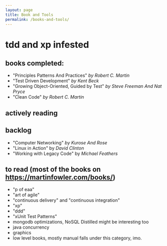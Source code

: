 ```yaml
---
layout: page
title: Book and Tools
permalink: /books-and-tools/
---
```


# tdd and xp infested

## books completed:
* "Principles Patterns And Practices" *by Robert C. Martin*
* "Test Driven Development" *by Kent Beck*
* "Growing Object-Oriented, Guided by Test" *by Steve Freeman And Nat Pryce*
* "Clean Code" *by Robert C. Martin*

## actively reading


## backlog
* "Computer Networking" *by Kurose And Rose*
* "Linux in Action" by *David Clinton*
* "Working with Legacy Code" by *Michael Feathers*

## to read (most of the books on https://martinfowler.com/books/)
* "p of eaa"
* "art of agile"
* "continuous delivery" and "continuous integration"
* "xp"
* "ddd"
* "xUnit Test Patterns"
* mongodb optimizations, NoSQL Distilled might be interesting too
* java concurrency
* graphics
* low level books, mostly manual falls under this category, imo.